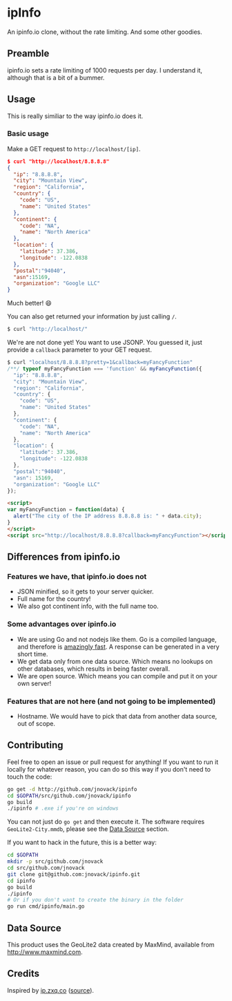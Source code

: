 # ipInfo

An ipinfo.io clone, without the rate limiting. And some other goodies.

## Preamble

ipinfo.io sets a rate limiting of 1000 requests per day. I understand it,
although that is a bit of a bummer.

## Usage

This is really similiar to the way ipinfo.io does it.

### Basic usage

Make a GET request to `http://localhost/[ip]`.

```json
$ curl "http://localhost/8.8.8.8"
{
  "ip": "8.8.8.8",
  "city": "Mountain View",
  "region": "California",
  "country": {
    "code": "US",
    "name": "United States"
  },
  "continent": {
    "code": "NA",
    "name": "North America"
  },
  "location": {
    "latitude": 37.386,
    "longitude": -122.0838
  },
  "postal":"94040",
  "asn":15169,
  "organization": "Google LLC"
}
```

Much better! :smile:

You can also get returned your information by just calling `/`.

```sh
$ curl "http://localhost/"
```

We're are not done yet! You want to use JSONP. You guessed it, just provide a
`callback` parameter to your GET request.

```javascript
$ curl "localhost/8.8.8.8?pretty=1&callback=myFancyFunction"
/**/ typeof myFancyFunction === 'function' && myFancyFunction({
  "ip": "8.8.8.8",
  "city": "Mountain View",
  "region": "California",
  "country": {
    "code": "US",
    "name": "United States"
  },
  "continent": {
    "code": "NA",
    "name": "North America"
  },
  "location": {
    "latitude": 37.386,
    "longitude": -122.0838
  },
  "postal":"94040",
  "asn": 15169,
  "organization": "Google LLC"
});
```

```html
<script>
var myFancyFunction = function(data) {
  alert("The city of the IP address 8.8.8.8 is: " + data.city);
}
</script>
<script src="http://localhost/8.8.8.8?callback=myFancyFunction"></script>
```

## Differences from ipinfo.io

### Features we have, that ipinfo.io does not

* JSON minified, so it gets to your server quicker.
* Full name for the country!
* We also got continent info, with the full name too.

### Some advantages over ipinfo.io

* We are using Go and not nodejs like them. Go is a compiled language, and
  therefore is [amazingly fast](docs/benchmarks.md). A response can be
  generated in a very short time.
* We get data only from one data source. Which means no lookups on other
  databases, which results in being faster overall.
* We are open source. Which means you can compile and put it on your own
  server!

### Features that are not here (and not going to be implemented)

* Hostname.  We would have to pick that data from another data source, out of
  scope.

## Contributing

Feel free to open an issue or pull request for anything! If you want to run it
locally for whatever reason, you can do so this way if you don't need to touch
the code:

```sh
go get -d http://github.com/jnovack/ipinfo
cd $GOPATH/src/github.com/jnovack/ipinfo
go build
./ipinfo # .exe if you're on windows
```

You can not just do `go get` and then execute it.  The software requires
`GeoLite2-City.mmdb`, please see the [Data Source](#data-source) section.

If you want to hack in the future, this is a better way:

```sh
cd $GOPATH
mkdir -p src/github.com/jnovack
cd src/github.com/jnovack
git clone git@github.com:jnovack/ipinfo.git
cd ipinfo
go build
./ipinfo
# Or if you don't want to create the binary in the folder
go run cmd/ipinfo/main.go
```

## Data Source

This product uses the GeoLite2 data created by MaxMind, available from
http://www.maxmind.com.

## Credits

Inspired by [ip.zxq.co](http://ip.zxq.co/)
([source](https://github.com/thehowl/ip.zxq.co)).